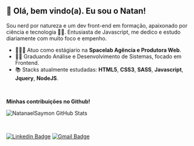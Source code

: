 ## 🖖 Olá, bem vindo(a). Eu sou o Natan!

Sou nerd por natureza e um dev front-end em formação, apaixonado por ciência e tecnologia 👨‍🚀. Entusiasta de Javascript, me dedico e estudo diariamente com muito foco e empenho.

- 👨🏽‍💻 Atuo como estágiario na **Spacelab Agência e Produtora Web**.
- 👨‍🎓 Graduando Análise e Desenvolvimento de Sistemas, focado em Frontend.
- 📚 Stacks atualmente estudadas: **HTML5**, **CSS3**, **SASS**, **Javascript**, **Jquery**, **NodeJS**.

<br>

**Minhas contribuições no Github!**

![NatanaelSaymon GitHub Stats](https://github-readme-stats.vercel.app/api?username=NatanaelSaymon&show_icons=true)

<br>

[![Linkedin Badge](https://img.shields.io/badge/-LinkedIn-blue?style=flat-square&logo=Linkedin&logoColor=white&link=https://www.linkedin.com/in/natanael-saymon-2b9b18145/)](https://www.linkedin.com/in/natanael-saymon-2b9b18145/)
[![Gmail Badge](https://img.shields.io/badge/-Gmail-c14438?style=flat-square&logo=Gmail&logoColor=white&link=mailto:saymoneo@gmail.com)](mailto:saymoneo@gmail.com/)
